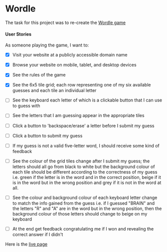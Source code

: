 # Wordle

The task for this project was to re-create the [Wordle game](https://www.nytimes.com/games/wordle/index.html)

#### User Stories

As someone playing the game, I want to:

* [x] Visit your website at a publicly accessible domain name
* [x] Browse your website on mobile, tablet, and desktop devices
* [x] See the rules of the game
* [x] See the 6x5 tile grid; each row representing one of my six available guesses and each tile an individual letter
* [ ] See the keyboard each letter of which is a clickable button that I can use to guess with
* [ ] See the letters that I am guessing appear in the appropriate tiles
* [ ] Click a button to 'backspace/erase' a letter before I submit my guess
* [ ] Click a button to submit my guess
* [ ] If my guess is not a valid five-letter word, I should receive some kind of feedback
* [ ] See the colour of the grid tiles change after I submit my guess; the letters should all go from black to white but the background colour of each tile should be different according to the correctness of my guess i.e. green if the letter is in the word and in the correct position, beige if it is in the word but in the wrong position and grey if it is not in the word at all.
* [ ] See the colour and background colour of each keyboard letter change to match the info gained from the guess i.e. if I guessed "BRAIN" and the letters "R" and "A" are in the word but in the wrong position, then the background colour of those letters should change to beige on my keyboard
* [ ] At the end get feedback congratulating me if I won and revealing the correct answer if I didn't


Here is the [live page](https://yassienabdillahi.github.io/Wordle/)
